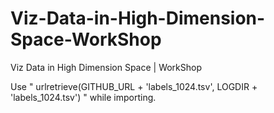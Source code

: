 # Viz-Data-in-High-Dimension-Space-WorkShop
Viz Data in High Dimension Space | WorkShop

Use " urlretrieve(GITHUB_URL + 'labels_1024.tsv', LOGDIR + 'labels_1024.tsv') " while importing.
